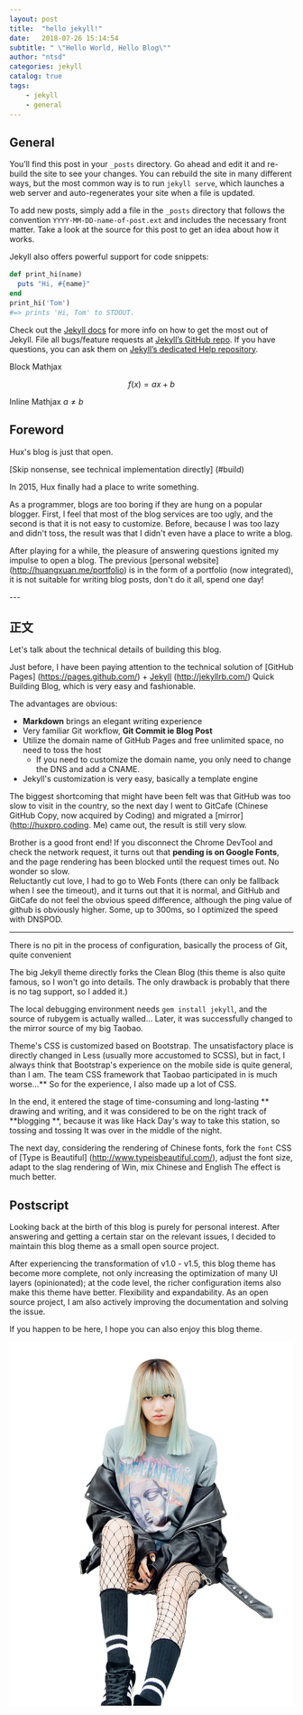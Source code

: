 ```yaml
---
layout: post
title:  "hello jekyll!"
date:   2018-07-26 15:14:54
subtitle: " \"Hello World, Hello Blog\""
author: "ntsd"
categories: jekyll
catalog: true
tags:
    - jekyll
    - general
---
```


## General
You’ll find this post in your `_posts` directory. Go ahead and edit it and re-build the site to see your changes. You can rebuild the site in many different ways, but the most common way is to run `jekyll serve`, which launches a web server and auto-regenerates your site when a file is updated.

To add new posts, simply add a file in the `_posts` directory that follows the convention `YYYY-MM-DD-name-of-post.ext` and includes the necessary front matter. Take a look at the source for this post to get an idea about how it works.

Jekyll also offers powerful support for code snippets:

```ruby
def print_hi(name)
  puts "Hi, #{name}"
end
print_hi('Tom')
#=> prints 'Hi, Tom' to STDOUT.
```

Check out the [Jekyll docs][jekyll] for more info on how to get the most out of Jekyll. File all bugs/feature requests at [Jekyll’s GitHub repo][jekyll-gh]. If you have questions, you can ask them on [Jekyll’s dedicated Help repository][jekyll-help].

[jekyll]:      http://jekyllrb.com
[jekyll-gh]:   https://github.com/jekyll/jekyll
[jekyll-help]: https://github.com/jekyll/jekyll-help

Block Mathjax 

$$
f(x) = ax + b
$$

Inline Mathjax $a \neq b$


## Foreword

Hux's blog is just that open.

[Skip nonsense, see technical implementation directly] (#build) 



In 2015, Hux finally had a place to write something.


As a programmer, blogs are too boring if they are hung on a popular blogger. First, I feel that most of the blog services are too ugly, and the second is that it is not easy to customize. Before, because I was too lazy and didn't toss, the result was that I didn't even have a place to write a blog.

After playing for a while, the pleasure of answering questions ignited my impulse to open a blog. The previous [personal website] (http://huangxuan.me/portfolio) is in the form of a portfolio (now integrated), it is not suitable for writing blog posts, don't do it all, spend one day!


<p id = "build"></p>
---

## 正文

Let's talk about the technical details of building this blog.  

Just before, I have been paying attention to the technical solution of [GitHub Pages] (https://pages.github.com/) + [Jekyll] (http://jekyllrb.com/) Quick Building Blog, which is very easy and fashionable.

The advantages are obvious:

* **Markdown** brings an elegant writing experience
* Very familiar Git workflow, **Git Commit ie Blog Post**
* Utilize the domain name of GitHub Pages and free unlimited space, no need to toss the host
	* If you need to customize the domain name, you only need to change the DNS and add a CNAME. 
* Jekyll's customization is very easy, basically a template engine


The biggest shortcoming that might have been felt was that GitHub was too slow to visit in the country, so the next day I went to GitCafe (Chinese GitHub Copy, now acquired by Coding) and migrated a [mirror] (http://huxpro.coding. Me) came out, the result is still very slow.

Brother is a good front end! If you disconnect the Chrome DevTool and check the network request, it turns out that **pending is on Google Fonts**, and the page rendering has been blocked until the request times out. No wonder so slow.  
Reluctantly cut love, I had to go to Web Fonts (there can only be fallback when I see the timeout), and it turns out that it is normal, and GitHub and GitCafe do not feel the obvious speed difference, although the ping value of github is obviously higher. Some, up to 300ms, so I optimized the speed with DNSPOD.



---

There is no pit in the process of configuration, basically the process of Git, quite convenient

The big Jekyll theme directly forks the Clean Blog (this theme is also quite famous, so I won't go into details. The only drawback is probably that there is no tag support, so I added it.)

The local debugging environment needs `gem install jekyll`, and the source of rubygem is actually walled... Later, it was successfully changed to the mirror source of my big Taobao.

Theme's CSS is customized based on Bootstrap. The unsatisfactory place is directly changed in Less (usually more accustomed to SCSS), but in fact, I always think that Bootstrap's experience on the mobile side is quite general, than I am. The team CSS framework that Taobao participated in is much worse...** So for the experience, I also made up a lot of CSS.

In the end, it entered the stage of time-consuming and long-lasting ** drawing and writing, and it was considered to be on the right track of **blogging **, because it was like Hack Day's way to take this station, so tossing and tossing It was over in the middle of the night.

The next day, considering the rendering of Chinese fonts, fork the `font` CSS of [Type is Beautiful] (http://www.typeisbeautiful.com/), adjust the font size, adapt to the slag rendering of Win, mix Chinese and English The effect is much better.


## Postscript

Looking back at the birth of this blog is purely for personal interest. After answering and getting a certain star on the relevant issues, I decided to maintain this blog theme as a small open source project.

After experiencing the transformation of v1.0 - v1.5, this blog theme has become more complete, not only increasing the optimization of many UI layers (opinionated); at the code level, the richer configuration items also make this theme have better. Flexibility and expandability. As an open source project, I am also actively improving the documentation and solving the issue.

If you happen to be here, I hope you can also enjoy this blog theme.





![lisa](/img/lisa_png_by_lexmimieux-dampnyi.png)

